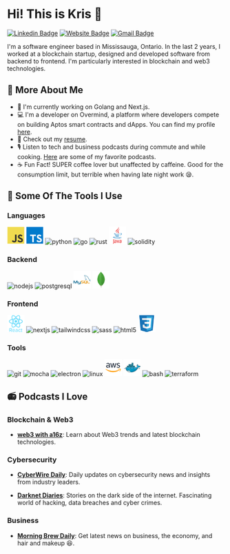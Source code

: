 # Hi! This is Kris 👋

[![Linkedin Badge](https://img.shields.io/badge/-krissolui-blue?style=flat&logo=Linkedin&logoColor=white&link=https://www.linkedin.com/in/jlim/)](https://www.linkedin.com/in/krissolui/)
[![Website Badge](https://img.shields.io/badge/-krissolui.com-9e42f5?style=flat&logo=Google-Chrome&logoColor=white&link=https://krissolui.com)](https://krissolui.com)
[![Gmail Badge](https://img.shields.io/badge/-krissolui-c14438?style=flat&logo=Gmail&logoColor=white&link=mailto:krissolui@gmail.com)](mailto:krissolui@gmail.com)

<p>
I'm a software engineer based in Mississauga, Ontario. In the last 2 years, I worked at a blockchain startup, designed and developed software from backend to frontend. I'm particularly interested in blockchain and web3 technologies.
</p>

## 🚀 More About Me

-   🔭 I'm currently working on Golang and Next.js.</li>
-   💻 I'm a developer on Overmind, a platform where developers compete on building Aptos smart contracts and dApps. You can find my profile <a href="https://overmind.xyz/@krissolui">here</a>.</li>
-   📝 Check out my <a href="https://drive.google.com/file/d/1K2o2R-xieqMaYimY-96uWK7D-t7Vcd-q/view?usp=drive_link">resume</a>.</li>
-   🎙️ Listen to tech and business podcasts during commute and while cooking. [Here](#-podcasts-i-love) are some of my favorite podcasts.</li>
-   ☕ Fun Fact! SUPER coffee lover but unaffected by caffeine. Good for the consumption limit, but terrible when having late night work 😪.</li>

## 🔨 Some Of The Tools I Use

### Languages

<p>
<img src="https://raw.githubusercontent.com/devicons/devicon/master/icons/javascript/javascript-original.svg" alt="javascript" width="40" height="40" />
<img src="https://raw.githubusercontent.com/devicons/devicon/master/icons/typescript/typescript-original.svg" alt="typescript" width="40" height="40" />
<img src="https://cdn.jsdelivr.net/gh/devicons/devicon/icons/python/python-original.svg" alt="python" width="40" height="40" />
<img src="https://cdn.jsdelivr.net/gh/devicons/devicon/icons/go/go-original.svg" alt="go" width="40" height="40" />
<img src="https://cdn.jsdelivr.net/gh/devicons/devicon/icons/rust/rust-plain.svg" alt="rust" width="40" height="40" />
<img src="https://raw.githubusercontent.com/devicons/devicon/master/icons/java/java-original-wordmark.svg" alt="java" width="40" height="40" />
<img src="https://cdn.jsdelivr.net/gh/devicons/devicon/icons/solidity/solidity-original.svg" alt="solidity" width="40" height="40" />
</p>

### Backend

<p>
<img src="https://cdn.jsdelivr.net/gh/devicons/devicon/icons/nodejs/nodejs-plain-wordmark.svg" alt="nodejs" width="40" height="40" />
<img src="https://cdn.jsdelivr.net/gh/devicons/devicon/icons/postgresql/postgresql-original.svg" alt="postgresql" width="40" height="40" />
<img src="https://raw.githubusercontent.com/devicons/devicon/master/icons/mysql/mysql-original-wordmark.svg" alt="mysql" width="40" height="40" />
<img src="https://raw.githubusercontent.com/devicons/devicon/master/icons/mongodb/mongodb-original.svg" alt="mongodb" width="40" height="40" />
</p>

### Frontend

<p>
<img src="https://raw.githubusercontent.com/devicons/devicon/master/icons/react/react-original-wordmark.svg" alt="react" width="40" height="40" />
<img src="https://cdn.jsdelivr.net/gh/devicons/devicon/icons/nextjs/nextjs-original.svg" alt="nextjs" width="40" height="40" />
<img src="https://cdn.jsdelivr.net/gh/devicons/devicon/icons/tailwindcss/tailwindcss-original-wordmark.svg" alt="tailwindcss" width="40" height="40" />
<img src="https://cdn.jsdelivr.net/gh/devicons/devicon/icons/sass/sass-original.svg" alt="sass" width="40" height="40" />
<img src="https://cdn.jsdelivr.net/gh/devicons/devicon/icons/html5/html5-original.svg" alt="html5" width="40" height="40" />
<img src="https://raw.githubusercontent.com/devicons/devicon/master/icons/css3/css3-original.svg" alt="css3" width="40" height="40" />
</p>

### Tools

<p>
<img src="https://cdn.jsdelivr.net/gh/devicons/devicon/icons/git/git-original.svg" alt="git" width="40" height="40" />
<img src="https://cdn.jsdelivr.net/gh/devicons/devicon/icons/mocha/mocha-plain.svg"  alt="mocha" width="40" height="40" />
<img src="https://cdn.jsdelivr.net/gh/devicons/devicon/icons/electron/electron-original.svg" alt="electron" width="40" height="40" />
<img src="https://cdn.jsdelivr.net/gh/devicons/devicon/icons/linux/linux-original.svg" alt="linux" width="40" height="40" />
<img src="https://raw.githubusercontent.com/github/explore/80688e429a7d4ef2fca1e82350fe8e3517d3494d/topics/aws/aws.png" alt="aws" width="40" height="40" />
<img src="https://raw.githubusercontent.com/devicons/devicon/master/icons/docker/docker-original.svg" alt="Docker" width="40" height="40" />
<img src="https://cdn.jsdelivr.net/gh/devicons/devicon/icons/bash/bash-original.svg" alt="bash" width="40" height="40" />
<img src="https://cdn.jsdelivr.net/gh/devicons/devicon/icons/terraform/terraform-original.svg" alt="terraform" width="40" height="40" />
</p>

## 📻 Podcasts I Love

### Blockchain & Web3

-   **[web3 with a16z](https://open.spotify.com/show/7pMZvsNXEnb0CYcPiDQywE)**: Learn about Web3 trends and latest blockchain technologies.

### Cybersecurity

-   **[CyberWire Daily](https://open.spotify.com/show/0CnYnxrAcfRjh0YSQINAwe)**: Daily updates on cybersecurity news and insights from industry leaders.

-   **[Darknet Diaries](https://open.spotify.com/show/4XPl3uEEL9hvqMkoZrzbx5)**: Stories on the dark side of the internet. Fascinating world of hacking, data breaches and cyber crimes.

### Business

-   **[Morning Brew Daily](https://open.spotify.com/show/7nc7OQdPTekErtFSRxOBKh)**: Get latest news on business, the economy, and hair and makeup 😆.

<!--
**krissolui/krissolui** is a ✨ _special_ ✨ repository because its `README.md` (this file) appears on your GitHub profile.

Here are some ideas to get you started:

- 🔭 I’m currently working on ...
- 🌱 I’m currently learning ...
- 👯 I’m looking to collaborate on ...
- 🤔 I’m looking for help with ...
- 💬 Ask me about ...
- 📫 How to reach me: ...
- 😄 Pronouns: ...
- ⚡ Fun fact: ...
-->
